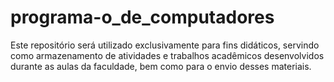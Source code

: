 # programa-o_de_computadores
Este repositório será utilizado exclusivamente para fins didáticos, servindo como armazenamento de atividades e trabalhos acadêmicos desenvolvidos durante as aulas da faculdade, bem como para o envio desses materiais.
